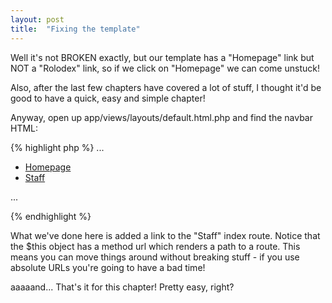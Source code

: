 ```yaml
---
layout: post
title:  "Fixing the template"
---
```


Well it's not BROKEN exactly, but our template has a "Homepage" link but NOT a "Rolodex" link, so if we  click on "Homepage" we can come unstuck!

Also, after the last few chapters have covered a lot of stuff, I thought it'd be good to have a quick, easy and simple chapter!

Anyway, open up app/views/layouts/default.html.php and find the navbar HTML:

{% highlight php %}
...
    <div class="navbar navbar-inverse navbar-fixed-top">
        <div class="navbar-inner">
            <div class="container">
                <ul class="nav nav-pills pull-right">
                    <li><a href="<?= $this->url(array('Home::index')); ?>">Homepage</a></li>
                    <li><a href="<?= $this->url(array('Staff::index')); ?>">Staff</a></li>
                </ul>
            </div>
        </div>
    </div>
...

{% endhighlight %}

What we've done here is added a link to the "Staff" index route. Notice that the $this object has a method url which renders a path to a route. This means you can move things around without breaking stuff - if you use absolute URLs you're going to have a bad time!

aaaaand... That's it for this chapter! Pretty easy, right?
